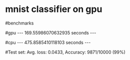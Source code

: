 # mnist classifier on gpu

#benchmarks

#gpu --- 169.55986070632935 seconds ---

#cpu --- 475.8585410118103 seconds ---

#Test set: Avg. loss: 0.0433, Accuracy: 9871/10000 (99%)
